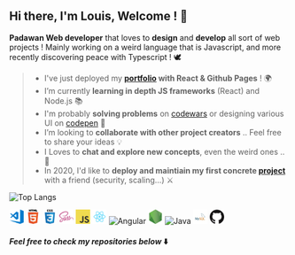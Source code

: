 ## Hi there, I'm Louis, Welcome ! 🖖

**Padawan Web developer** that loves to **design** and **develop** all sort of web projects ! Mainly working on a weird language that is Javascript, and  more recently discovering peace with Typescript ! 🕊

> - I've just deployed my **<a href='https://louiiuol.github.io/louiiuol/'>portfolio</a> with React & Github Pages** ! 🌍
> - I’m currently **learning in depth JS frameworks** (React) and Node.js 📚
> - I'm probably **solving problems** on <a href='https://www.codewars.com/users/louiiuol/completed'>codewars</a> or designing various UI on <a href="https://codepen.io/louiiuol">codepen</a> 🎨
> - I’m looking to **collaborate with other project creators** .. Feel free to share your ideas 💡
> - I Loves to **chat and explore new concepts**, even the weird ones .. 🤔
> - In 2020, I'd like to **deploy and maintiain my first concrete <a href='https://github.com/louiiuol/ride-community'>project</a>** with a friend (security, scaling...) ⚔️

![Top Langs](https://github-readme-stats.vercel.app/api/top-langs/?username=louiiuol&layout=compact&theme=nord)

<p>
  <img alt="Visual Studio Code" width="26px" src="https://raw.githubusercontent.com/github/explore/80688e429a7d4ef2fca1e82350fe8e3517d3494d/topics/visual-studio-code/visual-studio-code.png" />
  <img alt="HTML5" width="26px" src="https://raw.githubusercontent.com/github/explore/80688e429a7d4ef2fca1e82350fe8e3517d3494d/topics/html/html.png" />
  <img alt="CSS3" width="26px" src="https://raw.githubusercontent.com/github/explore/80688e429a7d4ef2fca1e82350fe8e3517d3494d/topics/css/css.png" />
  <img alt="Sass" width="26px" src="https://raw.githubusercontent.com/github/explore/80688e429a7d4ef2fca1e82350fe8e3517d3494d/topics/sass/sass.png" />
  <img alt="JavaScript" width="26px" src="https://raw.githubusercontent.com/github/explore/80688e429a7d4ef2fca1e82350fe8e3517d3494d/topics/javascript/javascript.png" />
  <img alt="React" width="26px" src="https://raw.githubusercontent.com/github/explore/80688e429a7d4ef2fca1e82350fe8e3517d3494d/topics/react/react.png" />
  <img alt="Angular" width="26px" src="https://upload.wikimedia.org/wikipedia/commons/thumb/c/cf/Angular_full_color_logo.svg/200px-Angular_full_color_logo.svg.png" />
  <img alt="Node.js" width="26px" src="https://raw.githubusercontent.com/github/explore/80688e429a7d4ef2fca1e82350fe8e3517d3494d/topics/nodejs/nodejs.png" />
  <img alt="Java" width="26px" src="https://codingexplained.com/wp-content/uploads/2017/06/java.png" />
  <img alt="MySQL" width="26px" src="https://raw.githubusercontent.com/github/explore/80688e429a7d4ef2fca1e82350fe8e3517d3494d/topics/mysql/mysql.png" />
  <img alt="GitHub" width="26px" src="https://raw.githubusercontent.com/github/explore/78df643247d429f6cc873026c0622819ad797942/topics/github/github.png" />
</p>

#### *Feel free to check my repositories below* ⬇️

